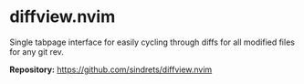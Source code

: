 # diffview.nvim

Single tabpage interface for easily cycling through diffs for all modified files for any git rev.

**Repository:** <https://github.com/sindrets/diffview.nvim>


<!-- vim: set ft=markdown: -->
